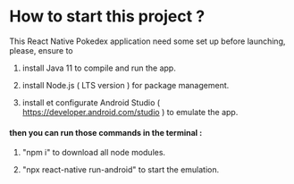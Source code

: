 # How to start this project ? 

This React Native Pokedex application need some set up before launching, please, ensure to 

1. install Java 11 to compile and run the app.

2. install  Node.js ( LTS version ) for package management.

3. install et configurate Android Studio ( https://developer.android.com/studio ) to emulate the app.

#### then you can run those commands in the terminal : 

1. "npm i" to download all node modules.

2. "npx react-native run-android" to start the emulation.